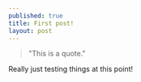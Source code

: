```yaml
---
published: true
title: First post!
layout: post
---
```

>"This is a quote."

Really just testing things at this point!